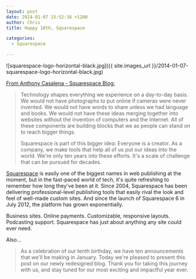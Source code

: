 ```yaml
---
layout: post
date: 2014-01-07 15:52:16 +1200
author: Chris
title: Happy 10th, Squarespace

categories:
  - Squarespace

---
```


![squarespace-logo-horizontal-black.jpg]({{ site.images_url }}/2014-01-07-squarespace-logo-horizontal-black.jpg)

[From Anthony Casalena - Squarespace Blog:](http://blog.squarespace.com/blog/ten-years)

> Technology shapes everything we experience on a day-to-day basis. We would not have photographs to put online if cameras were never invented. We would not have words to share unless we had language and books. We would not have these ideas merging together into websites without the invention of computers and the Internet. All of these components are building blocks that we as people can stand on to reach bigger things.
>
> Squarespace is part of this bigger idea: Everyone is a creator. As a company, we make tools that help all of us put our ideas into the world. We're only ten years into these efforts. It's a scale of challenge that can be pursued for decades. 

<!-- excerpt -->

[Squarespace](https://iwantmyname.com/features/applications/custom-domain-apps/websites/squarespace-build-your-website-with-own-url) is easily one of the biggest names in web publishing at the moment, but in the fast-paced world of tech, it's quite refreshing to remember how long they've been at it. Since 2004, Squarespace has been delivering professional-level publishing tools that easily rival the look and feel of well-made custom sites. And since the launch of Squarespace 6 in July 2012, the platform has grown exponentially. 

<!-- /excerpt -->

Business sites. Online payments. Customizable, responsive layouts. Podcasting support. Squarespace has just about anything any site could ever need. 

Also...

> As a celebration of our tenth birthday, we have ten announcements that we'll be making in January. Today we're pleased to present this post on our newly redesigned blog. Thank you for taking this journey with us, and stay tuned for our most exciting and impactful year ever.
